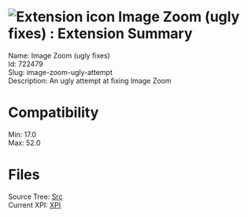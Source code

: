 # ![Extension icon](https://addons.thunderbird.net/user-media/addon_icons/722/722479-64.png?modified=1481577619) Image Zoom (ugly fixes) : Extension Summary

Name: Image Zoom (ugly fixes)  
Id: 722479  
Slug: image-zoom-ugly-attempt  
Description: An ugly attempt at fixing Image Zoom
  

# Compatibility
Min: 17.0  
Max: 52.0  

# Files

Source Tree: [Src](C:/Dev/Thunderbird/ThunderKdB/xall/xOther/722479-image-zoom-ugly-attempt/src)  
Current XPI: [XPI](C:/Dev/Thunderbird/ThunderKdB/xall/xOther/722479-image-zoom-ugly-attempt/xpi)  




